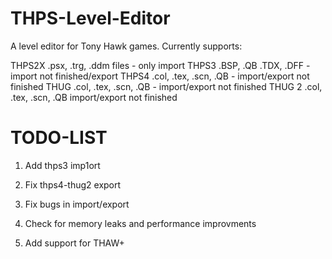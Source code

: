 # THPS-Level-Editor
A level editor for Tony Hawk games.
Currently supports:

THPS2X .psx, .trg, .ddm files - only import
THPS3 .BSP, .QB .TDX, .DFF - import not finished/export
THPS4 .col, .tex, .scn, .QB - import/export not finished
THUG .col, .tex, .scn, .QB - import/export not finished
THUG 2 .col, .tex, .scn, .QB import/export not finished

# TODO-LIST
1. Add thps3 imp1ort

2. Fix thps4-thug2 export

3. Fix bugs in import/export

4. Check for memory leaks and performance improvments

5. Add support for THAW+
